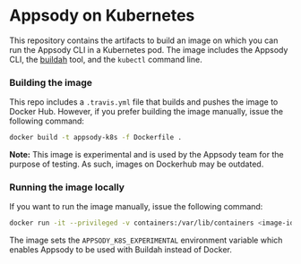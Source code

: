 # Appsody on Kubernetes

This repository contains the artifacts to build an image on which you can run the Appsody CLI in a Kubernetes pod. The image includes the Appsody CLI, the [buildah](`quay.io/buildah/stable`) tool, and the `kubectl` command line.

### Building the image
This repo includes a `.travis.yml` file that builds and pushes the image to Docker Hub. However, if you prefer building the image manually, issue the following command:

```sh
docker build -t appsody-k8s -f Dockerfile .
```

**Note:** This image is experimental and is used by the Appsody team for the purpose of testing. As such, images on Dockerhub may be outdated.

### Running the image locally
If you want to run the image manually, issue the following command:

```sh
docker run -it --privileged -v containers:/var/lib/containers <image-id> bash
```

The image sets the `APPSODY_K8S_EXPERIMENTAL` environment variable which enables Appsody to be used with Buildah instead of Docker.

